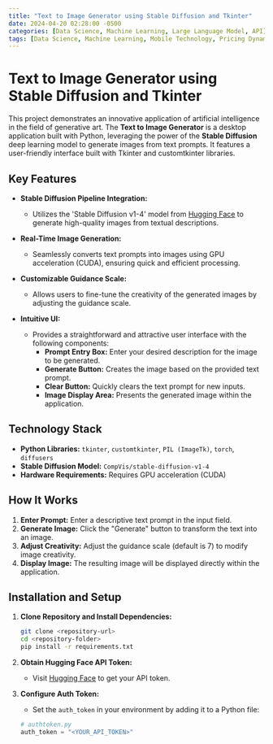 ```yaml
---
title: "Text to Image Generator using Stable Diffusion and Tkinter"
date: 2024-04-20 02:28:00 -0500
categories: [Data Science, Machine Learning, Large Language Model, API]
tags: [Data Science, Machine Learning, Mobile Technology, Pricing Dynamics, Consumer Behavior, Technology Sector, Kaggle Dataset]
---
```


# Text to Image Generator using Stable Diffusion and Tkinter

This project demonstrates an innovative application of artificial intelligence in the field of generative art. The **Text to Image Generator** is a desktop application built with Python, leveraging the power of the **Stable Diffusion** deep learning model to generate images from text prompts. It features a user-friendly interface built with Tkinter and customtkinter libraries.

## Key Features

- **Stable Diffusion Pipeline Integration:**
  - Utilizes the 'Stable Diffusion v1-4' model from [Hugging Face](https://huggingface.co/CompVis/stable-diffusion-v-1-4) to generate high-quality images from textual descriptions.

- **Real-Time Image Generation:**
  - Seamlessly converts text prompts into images using GPU acceleration (CUDA), ensuring quick and efficient processing.

- **Customizable Guidance Scale:**
  - Allows users to fine-tune the creativity of the generated images by adjusting the guidance scale.

- **Intuitive UI:**
  - Provides a straightforward and attractive user interface with the following components:
    - **Prompt Entry Box:** Enter your desired description for the image to be generated.
    - **Generate Button:** Creates the image based on the provided text prompt.
    - **Clear Button:** Quickly clears the text prompt for new inputs.
    - **Image Display Area:** Presents the generated image within the application.

## Technology Stack

- **Python Libraries:** `tkinter`, `customtkinter`, `PIL (ImageTk)`, `torch`, `diffusers`
- **Stable Diffusion Model:** `CompVis/stable-diffusion-v1-4`
- **Hardware Requirements:** Requires GPU acceleration (CUDA)

## How It Works

1. **Enter Prompt:** Enter a descriptive text prompt in the input field.
2. **Generate Image:** Click the "Generate" button to transform the text into an image.
3. **Adjust Creativity:** Adjust the guidance scale (default is 7) to modify image creativity.
4. **Display Image:** The resulting image will be displayed directly within the application.

## Installation and Setup

1. **Clone Repository and Install Dependencies:**
    ```bash
    git clone <repository-url>
    cd <repository-folder>
    pip install -r requirements.txt
    ```

2. **Obtain Hugging Face API Token:**
   - Visit [Hugging Face](https://huggingface.co/CompVis/stable-diffusion-v-1-4) to get your API token.

3. **Configure Auth Token:**
   - Set the `auth_token` in your environment by adding it to a Python file:
   ```python
   # authtoken.py
   auth_token = "<YOUR_API_TOKEN>"